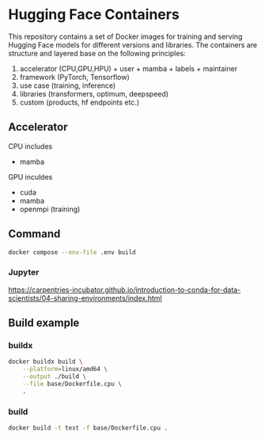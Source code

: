 # Hugging Face Containers

This repository contains a set of Docker images for training and serving Hugging Face models for different versions and libraries. 
The containers are structure and layered base on the following principles:
1. accelerator (CPU,GPU,HPU) + user + mamba + labels + maintainer
2. framework (PyTorch, Tensorflow)
3. use case (training, inference)
4. libraries (transformers, optimum, deepspeed)
5. custom (products, hf endpoints etc.)

## Accelerator

CPU includes
* mamba

GPU inculdes
* cuda 
* mamba
* openmpi (training)


## Command

```bash
docker compose --env-file .env build
```

### Jupyter

https://carpentries-incubator.github.io/introduction-to-conda-for-data-scientists/04-sharing-environments/index.html

## Build example

### buildx

```bash
docker buildx build \
    --platform=linux/amd64 \
    --output ./build \
    --file base/Dockerfile.cpu \
    .
```

### build

```bash
docker build -t test -f base/Dockerfile.cpu .
```